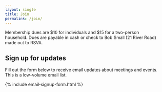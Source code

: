 ```yaml
---
layout: single
title: Join
permalink: /join/
---
```


Membership dues are $10 for individuals and $15 for a two-person household. Dues are payable in cash or check to Bob Small (21 River Road) made out to RSVA.


<h2>Sign up for updates</h2>
<p>Fill out the form below to receive email updates about meetings and events. This is a low-volume email list.</p>
{% include email-signup-form.html %}
